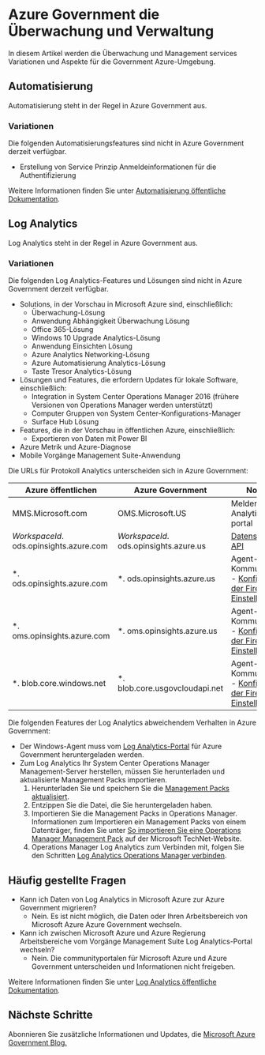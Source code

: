 <properties
    pageTitle="Azure Government Dokumentation | Microsoft Azure"
    description="Dies stellt einen Vergleich der Features und Anleitungen zur Entwicklung von Applications für Azure Government."
    services="Azure-Government"
    cloud="gov"
    documentationCenter=""
    authors="ryansoc"
    manager="zakramer"
    editor=""/>

<tags
    ms.service="multiple"
    ms.devlang="na"
    ms.topic="article"
    ms.tgt_pltfrm="na"
    ms.workload="azure-government"
    ms.date="10/25/2016"
    ms.author="ryansoc"/>


#  <a name="azure-government-monitoring-and-management"></a>Azure Government die Überwachung und Verwaltung

In diesem Artikel werden die Überwachung und Management services Variationen und Aspekte für die Government Azure-Umgebung.

## <a name="automation"></a>Automatisierung

Automatisierung steht in der Regel in Azure Government aus.

### <a name="variations"></a>Variationen

Die folgenden Automatisierungsfeatures sind nicht in Azure Government derzeit verfügbar.

+ Erstellung von Service Prinzip Anmeldeinformationen für die Authentifizierung

Weitere Informationen finden Sie unter [Automatisierung öffentliche Dokumentation](../automation/automation-intro.md).

## <a name="log-analytics"></a>Log Analytics

Log Analytics steht in der Regel in Azure Government aus.

### <a name="variations"></a>Variationen

Die folgenden Log Analytics-Features und Lösungen sind nicht in Azure Government derzeit verfügbar.

+ Solutions, in der Vorschau in Microsoft Azure sind, einschließlich:
  - Überwachung-Lösung
  - Anwendung Abhängigkeit Überwachung Lösung
  - Office 365-Lösung
  - Windows 10 Upgrade Analytics-Lösung
  - Anwendung Einsichten Lösung
  - Azure Analytics Networking-Lösung
  - Azure Automatisierung Analytics-Lösung
  - Taste Tresor Analytics-Lösung
+ Lösungen und Features, die erfordern Updates für lokale Software, einschließlich:
  - Integration in System Center Operations Manager 2016 (frühere Versionen von Operations Manager werden unterstützt)
  - Computer Gruppen von System Center-Konfigurations-Manager
  - Surface Hub Lösung
+ Features, die in der Vorschau in öffentlichen Azure, einschließlich:
  - Exportieren von Daten mit Power BI
+ Azure Metrik und Azure-Diagnose
+ Mobile Vorgänge Management Suite-Anwendung

Die URLs für Protokoll Analytics unterscheiden sich in Azure Government:

| Azure öffentlichen | Azure Government | Notizen |
|--------------|------------------|-------|
| MMS.Microsoft.com | OMS.Microsoft.US | Melden Sie sich Analytics-portal |
| *WorkspaceId*. ods.opinsights.azure.com | *WorkspaceId*. ods.opinsights.azure.us | [Datensammlung API](../log-analytics/log-analytics-data-collector-api.md) 
| \*. ods.opinsights.azure.com | \*. ods.opinsights.azure.us | Agent-Kommunikation - [Konfigurieren der Firewall-Einstellungen](../log-analytics/log-analytics-proxy-firewall.md) |
| \*. oms.opinsights.azure.com | \*. oms.opinsights.azure.us | Agent-Kommunikation - [Konfigurieren der Firewall-Einstellungen](../log-analytics/log-analytics-proxy-firewall.md) |
| \*. blob.core.windows.net | \*. blob.core.usgovcloudapi.net | Agent-Kommunikation - [Konfigurieren der Firewall-Einstellungen](../log-analytics/log-analytics-proxy-firewall.md) |


Die folgenden Features der Log Analytics abweichendem Verhalten in Azure Government:

+ Der Windows-Agent muss vom [Log Analytics-Portal](https://oms.microsoft.us) für Azure Government heruntergeladen werden.
+ Zum Log Analytics Ihr System Center Operations Manager Management-Server herstellen, müssen Sie herunterladen und aktualisierte Management Packs importieren.
  1. Herunterladen Sie und speichern Sie die [Management Packs aktualisiert](http://go.microsoft.com/fwlink/?LinkId=828749).
  2. Entzippen Sie die Datei, die Sie heruntergeladen haben.
  3. Importieren Sie die Management Packs in Operations Manager. Informationen zum Importieren ein Management Packs von einem Datenträger, finden Sie unter [So importieren Sie eine Operations Manager Management Pack](http://technet.microsoft.com/library/hh212691.aspx) auf der Microsoft TechNet-Website.
  4. Operations Manager Log Analytics zum Verbinden mit, folgen Sie den Schritten [Log Analytics Operations Manager verbinden](../log-analytics/log-analytics-om-agents.md).


## <a name="frequently-asked-questions"></a>Häufig gestellte Fragen

+ Kann ich Daten von Log Analytics in Microsoft Azure zur Azure Government migrieren?
  - Nein. Es ist nicht möglich, die Daten oder Ihren Arbeitsbereich von Microsoft Azure Azure Government wechseln.
+ Kann ich zwischen Microsoft Azure und Azure Regierung Arbeitsbereiche vom Vorgänge Management Suite Log Analytics-Portal wechseln?
  - Nein. Die communityportalen für Microsoft Azure und Azure Government unterscheiden und Informationen nicht freigeben.

Weitere Informationen finden Sie unter [Log Analytics öffentliche Dokumentation](../log-analytics/log-analytics-overview.md).

## <a name="next-steps"></a>Nächste Schritte

Abonnieren Sie zusätzliche Informationen und Updates, die <a href="https://blogs.msdn.microsoft.com/azuregov/">Microsoft Azure Government Blog.</a>
